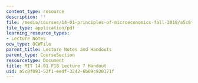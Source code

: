 ```yaml
---
content_type: resource
description: ''
file: /media/courses/14-01-principles-of-microeconomics-fall-2018/a5c8f09152f1eedf32426b09c920171f_MIT14_01F18_handout7.pdf
file_type: application/pdf
learning_resource_types:
- Lecture Notes
ocw_type: OCWFile
parent_title: Lecture Notes and Handouts
parent_type: CourseSection
resourcetype: Document
title: MIT 14.01 F18 Lecture 7 Handout
uid: a5c8f091-52f1-eedf-3242-6b09c920171f
---
```

